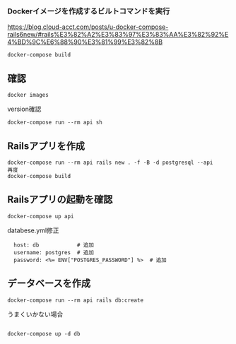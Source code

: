 ### Dockerイメージを作成するビルトコマンドを実行
https://blog.cloud-acct.com/posts/u-docker-compose-rails6new/#rails%E3%82%A2%E3%83%97%E3%83%AA%E3%82%92%E4%BD%9C%E6%88%90%E3%81%99%E3%82%8B
```
docker-compose build
```

## 確認
```
docker images
```

version確認
```
docker-compose run --rm api sh
```

## Railsアプリを作成
```
docker-compose run --rm api rails new . -f -B -d postgresql --api
再度
docker-compose build
```

## Railsアプリの起動を確認
```
docker-compose up api
```

databese.yml修正
```
  host: db            # 追加
  username: postgres  # 追加
  password: <%= ENV["POSTGRES_PASSWORD"] %>  # 追加
```

## データベースを作成
```
docker-compose run --rm api rails db:create
```

うまくいかない場合
```

docker-compose up -d db
```




